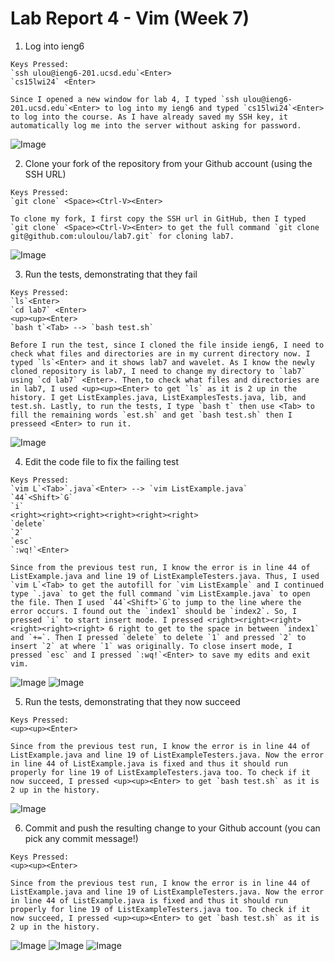 # Lab Report 4 - Vim (Week 7)

1. Log into ieng6

```
Keys Pressed: 
`ssh ulou@ieng6-201.ucsd.edu`<Enter>
`cs15lwi24` <Enter>

Since I opened a new window for lab 4, I typed `ssh ulou@ieng6-201.ucsd.edu`<Enter> to log into my ieng6 and typed `cs15lwi24`<Enter> to log into the course. As I have already saved my SSH key, it automatically log me into the server without asking for password.
```

![Image](Image/ieng6.png)

2. Clone your fork of the repository from your Github account (using the SSH URL)

```
Keys Pressed: 
`git clone` <Space><Ctrl-V><Enter>

To clone my fork, I first copy the SSH url in GitHub, then I typed `git clone` <Space><Ctrl-V><Enter> to get the full command `git clone git@github.com:uloulou/lab7.git` for cloning lab7.
```

![Image](Image/clone.png)

3. Run the tests, demonstrating that they fail

```
Keys Pressed:
`ls`<Enter>
`cd lab7` <Enter>
<up><up><Enter>
`bash t`<Tab> --> `bash test.sh`

Before I run the test, since I cloned the file inside ieng6, I need to check what files and directories are in my current directory now. I typed `ls`<Enter> and it shows lab7 and wavelet. As I know the newly cloned repository is lab7, I need to change my directory to `lab7` using `cd lab7` <Enter>. Then,to check what files and directories are in lab7, I used <up><up><Enter> to get `ls` as it is 2 up in the history. I get ListExamples.java, ListExamplesTests.java, lib, and test.sh. Lastly, to run the tests, I type `bash t` then use <Tab> to fill the remaining words `est.sh` and get `bash test.sh` then I presseed <Enter> to run it.
```

![Image](Image/fail.png)

4. Edit the code file to fix the failing test

```
Keys Pressed:
`vim L`<Tab>`.java`<Enter> --> `vim ListExample.java`
`44`<Shift>`G`
`i`
<right><right><right><right><right><right>
`delete`
`2`
`esc`
`:wq!`<Enter>

Since from the previous test run, I know the error is in line 44 of ListExample.java and line 19 of ListExampleTesters.java. Thus, I used `vim L`<Tab> to get the autofill for `vim ListExample` and I continued type `.java` to get the full command `vim ListExample.java` to open the file. Then I used `44`<Shift>`G`to jump to the line where the error occurs. I found out the `index1` should be `index2`. So, I pressed `i` to start insert mode. I pressed <right><right><right><right><right><right> 6 right to get to the space in between `index1` and `+=`. Then I pressed `delete` to delete `1` and pressed `2` to insert `2` at where `1` was originally. To close insert mode, I pressed `esc` and I pressed `:wq!`<Enter> to save my edits and exit vim.
```

![Image](Image/vim.png)
![Image](Image/index.png)

5. Run the tests, demonstrating that they now succeed

```
Keys Pressed:
<up><up><Enter>

Since from the previous test run, I know the error is in line 44 of ListExample.java and line 19 of ListExampleTesters.java. Now the error in line 44 of ListExample.java is fixed and thus it should run properly for line 19 of ListExampleTesters.java too. To check if it now succeed, I pressed <up><up><Enter> to get `bash test.sh` as it is 2 up in the history.
```

![Image](Image/done.png)

6. Commit and push the resulting change to your Github account (you can pick any commit message!)

```
Keys Pressed:
<up><up><Enter>

Since from the previous test run, I know the error is in line 44 of ListExample.java and line 19 of ListExampleTesters.java. Now the error in line 44 of ListExample.java is fixed and thus it should run properly for line 19 of ListExampleTesters.java too. To check if it now succeed, I pressed <up><up><Enter> to get `bash test.sh` as it is 2 up in the history.
```

![Image](Image/push.png)
![Image](Image/push2.png)
![Image](Image/push3.png)